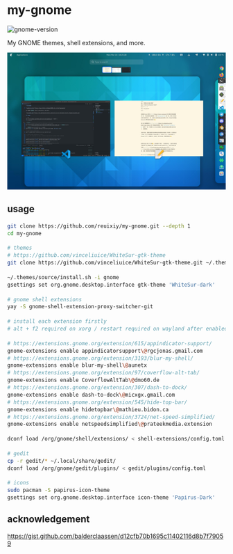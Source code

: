 # my-gnome

![gnome-version](https://img.shields.io/badge/GNOME-v41.4-blue?logo=gnome)

My GNOME themes, shell extensions, and more.

![my-gnome.png](./screenshot.jpg)

## usage

```sh
git clone https://github.com/reuixiy/my-gnome.git --depth 1
cd my-gnome

# themes
# https://github.com/vinceliuice/WhiteSur-gtk-theme
git clone https://github.com/vinceliuice/WhiteSur-gtk-theme.git ~/.themes/source

~/.themes/source/install.sh -i gnome
gsettings set org.gnome.desktop.interface gtk-theme 'WhiteSur-dark'

# gnome shell extensions
yay -S gnome-shell-extension-proxy-switcher-git

# install each extension firstly
# alt + f2 required on xorg / restart required on wayland after enabled

# https://extensions.gnome.org/extension/615/appindicator-support/
gnome-extensions enable appindicatorsupport\@rgcjonas.gmail.com
# https://extensions.gnome.org/extension/3193/blur-my-shell/
gnome-extensions enable blur-my-shell\@aunetx
# https://extensions.gnome.org/extension/97/coverflow-alt-tab/
gnome-extensions enable CoverflowAltTab\@dmo60.de
# https://extensions.gnome.org/extension/307/dash-to-dock/
gnome-extensions enable dash-to-dock\@micxgx.gmail.com
# https://extensions.gnome.org/extension/545/hide-top-bar/
gnome-extensions enable hidetopbar\@mathieu.bidon.ca
# https://extensions.gnome.org/extension/3724/net-speed-simplified/
gnome-extensions enable netspeedsimplified\@prateekmedia.extension

dconf load /org/gnome/shell/extensions/ < shell-extensions/config.toml

# gedit
cp -r gedit/* ~/.local/share/gedit/
dconf load /org/gnome/gedit/plugins/ < gedit/plugins/config.toml

# icons
sudo pacman -S papirus-icon-theme
gsettings set org.gnome.desktop.interface icon-theme 'Papirus-Dark'
```

## acknowledgement

https://gist.github.com/balderclaassen/d12cfb70b1695c11402116d8b7f79059
